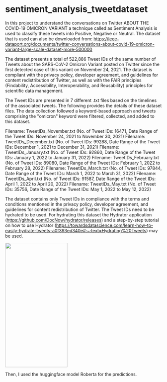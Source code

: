# sentiment_analysis_tweetdataset

In this project to understand the conversations on Twitter ABOUT THE COVID-19 OMICRON VARIANT a technique called as Sentiment Analysis is used to classify these tweets into Positive, Negative or Neutral.  The dataset that is used can also be downloaded from:
https://ieee-dataport.org/documents/twitter-conversations-about-covid-19-omicron-variant-large-scale-dataset-more-500000

The dataset presents a total of 522,886 Tweet IDs of the same number of Tweets about the SARS-CoV-2 Omicron Variant posted on Twitter since the first detected case of this variant on November 24, 2021. The dataset is compliant with the privacy policy, developer agreement, and guidelines for content redistribution of Twitter, as well as with the FAIR principles (Findability, Accessibility, Interoperability, and Reusability) principles for scientific data management.

The Tweet IDs are presented in 7 different .txt files based on the timelines of the associated tweets. The following provides the details of these dataset files. The data collection followed a keyword-based approach and tweets comprising the "omicron" keyword were filtered, collected, and added to this dataset. 

Filename: TweetIDs_November.txt (No. of Tweet IDs: 16471, Date Range of the Tweet IDs: November 24, 2021 to November 30, 2021)
Filename: TweetIDs_December.txt (No. of Tweet IDs: 99288, Date Range of the Tweet IDs: December 1, 2021 to December 31, 2021)
Filename: TweetIDs_January.txt (No. of Tweet IDs: 92860, Date Range of the Tweet IDs: January 1, 2022 to January 31, 2022)
Filename: TweetIDs_February.txt (No. of Tweet IDs: 89080, Date Range of the Tweet IDs: February 1, 2022 to February 28, 2022)
Filename: TweetIDs_March.txt (No. of Tweet IDs: 97844, Date Range of the Tweet IDs: March 1, 2022 to March 31, 2022)
Filename: TweetIDs_April.txt (No. of Tweet IDs: 91587, Date Range of the Tweet IDs: April 1, 2022 to April 20, 2022)
Filename: TweetIDs_May.txt (No. of Tweet IDs: 35756, Date Range of the Tweet IDs: May 1, 2022 to May 12, 2022)
 
 The dataset contains only Tweet IDs in compliance with the terms and conditions mentioned in the privacy policy, developer agreement, and guidelines for content redistribution of Twitter. The Tweet IDs need to be hydrated to be used. For hydrating this dataset the Hydrator application (https://github.com/DocNow/hydrator/releases) and a step-by-step tutorial on how to use Hydrator (https://towardsdatascience.com/learn-how-to-easily-hydrate-tweets-a0f393ed340e#:~:text=Hydrating%20Tweets) may be used.
 
 

<img src="https://user-images.githubusercontent.com/38919631/233877304-37bfa114-d934-4e92-9815-6b4df44cb828.JPG" width="200" height="400" />


Then, I used the huggingface model Roberta for the predictions.
